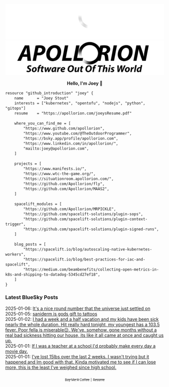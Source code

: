 ![Personal Website](https://raw.githubusercontent.com/Apollorion/apollorion/main/logos/new-large-white-transparent.png#gh-dark-mode-only)![Personal Website](https://raw.githubusercontent.com/Apollorion/apollorion/main/logos/new-large-black-transparent.png#gh-light-mode-only)

<p align="center">
    <b>Hello, I'm Joey 👋</b>
</p>

```hcl
resource "github_introduction" "joey" {
    name      = "Joey Stout"
    interests = ["kubernetes", "opentofu", "nodejs", "python", "gitops"]
    resume    = "https://apollorion.com/joeysResume.pdf"

    where_you_can_find_me = [
        "https://www.github.com/apollorion",
        "https://www.youtube.com/@TheOutdoorProgrammer",
        "https://bsky.app/profile/apollorion.com",
        "https://www.linkedin.com/in/apollorion/",
        "mailto:joey@apollorion.com",
    ]

    projects = [
        "https://www.manifests.io/",
        "https://www.wtc-the-game.org/",
        "https://situationroom.apollorion.com/",
        "https://github.com/Apollorion/fly",
        "https://github.com/Apollorion/MAAS2",
    ]

    spacelift_modules = [
        "https://github.com/Apollorion/MRPICKLE",
        "https://github.com/spacelift-solutions/plugin-sops",
        "https://github.com/spacelift-solutions/plugin-context-trigger",
        "https://github.com/spacelift-solutions/plugin-signed-runs",
    ]

    blog_posts = [
        "https://spacelift.io/blog/autoscaling-native-kubernetes-workers",
        "https://spacelift.io/blog/best-practices-for-iac-and-spacelift",
        "https://medium.com/beambenefits/collecting-open-metrics-in-k8s-and-shipping-to-datadog-5345cd27ef18",
    ]
}
```

### Latest BlueSky Posts
2025-01-06: [It's a nice round number that the universe just settled on ](https://bsky.app/profile/apollorion.com/post/3lf27e6uojs2m)  
2025-01-05: [saniderm is gods gift to tattoos ](https://bsky.app/profile/apollorion.com/post/3lezifermws2v)  
2025-01-02: [I had a week and a half vacation and my kids have been sick nearly the whole duration. Hit really hard tonight, my youngest has a 103.5 fever. Poor fella is miserable😔. We've, somehow, gone months without a real bad sickness hitting our house, its like it all came at once and caught us up. ](https://bsky.app/profile/apollorion.com/post/3leqs3magwc2a)  
2025-01-01: [If I was a teacher at a school I'd probably make every day a movie day. ](https://bsky.app/profile/apollorion.com/post/3leppl3cst22o)  
2025-01-01: [I've lost 15lbs over the last 2 weeks. I wasn't trying but it happened and Im good with that. Kinda motivated me to see if I can lose more, this is the least I've weighed since high school. ](https://bsky.app/profile/apollorion.com/post/3leozzyxkbk2n)  


<p align="center">
    <a href="https://www.buymeacoffee.com/apollorion"><sub><sub>Buy Me A Coffee</sub></sub></a> <sub><sub>|</sub></sub> <a href="https://apollorion.com/joeysResume.pdf"><sub><sub>Resume</sub></sub></a>
</p>
